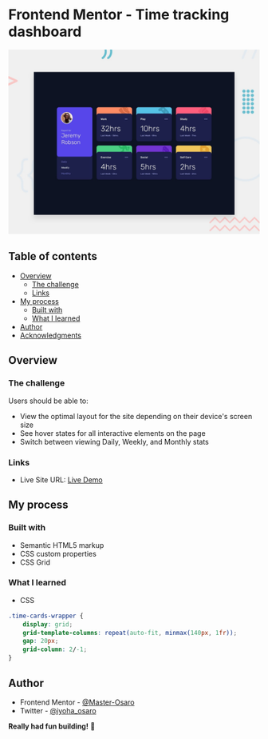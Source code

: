 # Frontend Mentor - Time tracking dashboard

![Design preview for the Time tracking dashboard coding challenge](./design/desktop-preview.jpg)

## Table of contents

- [Overview](#overview)
  - [The challenge](#the-challenge)
  - [Links](#links)
- [My process](#my-process)
  - [Built with](#built-with)
  - [What I learned](#what-i-learned)
- [Author](#author)
- [Acknowledgments](#acknowledgments)


## Overview

### The challenge

Users should be able to:

- View the optimal layout for the site depending on their device's screen size
- See hover states for all interactive elements on the page
- Switch between viewing Daily, Weekly, and Monthly stats


### Links

- Live Site URL: [Live Demo](https://time-tracking-dashboard-o.netlify.app/)

## My process

### Built with

- Semantic HTML5 markup
- CSS custom properties
- CSS Grid


### What I learned

- CSS

```css 
.time-cards-wrapper {
    display: grid;
    grid-template-columns: repeat(auto-fit, minmax(140px, 1fr));
    gap: 20px;
    grid-column: 2/-1;
}

```


## Author
- Frontend Mentor - [@Master-Osaro](https://www.frontendmentor.io/profile/yourusername)
- Twitter - [@iyoha_osaro](https://www.twitter.com/yourusername)

**Really had fun building!** 🚀
